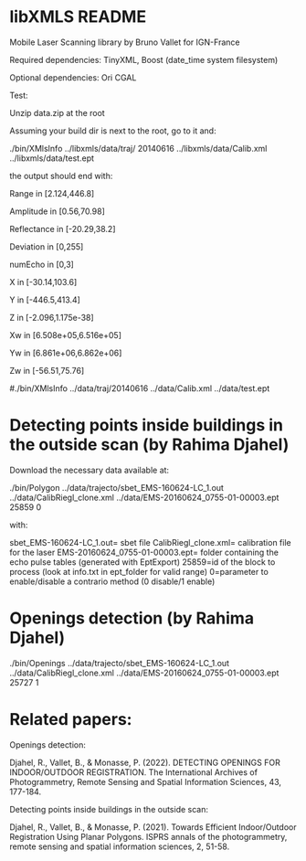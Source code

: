 # libXMLS README
Mobile Laser Scanning library by Bruno Vallet for IGN-France

Required dependencies: TinyXML, Boost (date_time system filesystem)

Optional dependencies: Ori CGAL

Test:

Unzip data.zip at the root

Assuming your build dir is next to the root, go to it and:

./bin/XMlsInfo ../libxmls/data/traj/ 20140616 ../libxmls/data/Calib.xml ../libxmls/data/test.ept

the output should end with:

Range in [2.124,446.8]

Amplitude in [0.56,70.98]

Reflectance in [-20.29,38.2]

Deviation in [0,255]

numEcho in [0,3]

X in [-30.14,103.6]

Y in [-446.5,413.4]

Z in [-2.096,1.175e-38]

Xw in [6.508e+05,6.516e+05]

Yw in [6.861e+06,6.862e+06]

Zw in [-56.51,75.76]

#./bin/XMlsInfo ../data/traj/20140616 ../data/Calib.xml ../data/test.ept


# Detecting points inside buildings in the outside scan (by Rahima Djahel)

Download the necessary data available at:




./bin/Polygon ../data/trajecto/sbet_EMS-160624-LC_1.out     ../data/CalibRiegl_clone.xml     ../data/EMS-20160624_0755-01-00003.ept     25859 0

with:

sbet_EMS-160624-LC_1.out= sbet file
CalibRiegl_clone.xml= calibration file for the laser
EMS-20160624_0755-01-00003.ept= folder containing the echo pulse tables (generated with EptExport)
25859=id of the block to process (look at info.txt in ept_folder for valid range)
0=parameter to enable/disable a contrario method (0 disable/1 enable)

# Openings detection (by Rahima Djahel)

./bin/Openings ../data/trajecto/sbet_EMS-160624-LC_1.out     ../data/CalibRiegl_clone.xml     ../data/EMS-20160624_0755-01-00003.ept     25727 1

# Related papers:
Openings detection:

Djahel, R., Vallet, B., & Monasse, P. (2022). DETECTING OPENINGS FOR INDOOR/OUTDOOR REGISTRATION. The International Archives of Photogrammetry, Remote Sensing and Spatial Information Sciences, 43, 177-184.

Detecting points inside buildings in the outside scan:

Djahel, R., Vallet, B., & Monasse, P. (2021). Towards Efficient Indoor/Outdoor Registration Using Planar Polygons. ISPRS annals of the photogrammetry, remote sensing and spatial information sciences, 2, 51-58.
